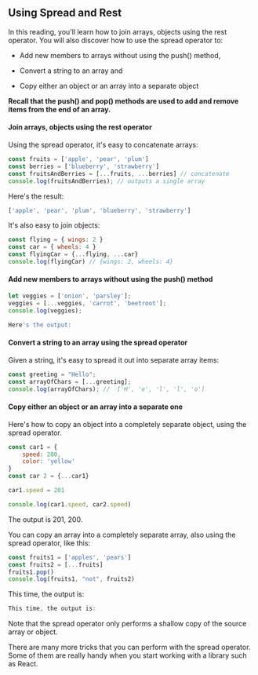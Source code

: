 ## Using Spread and Rest

In this reading, you'll learn how to join arrays, objects using the rest operator. You will also discover how to use the spread operator to:

- Add new members to arrays without using the push() method,

- Convert a string to an array and

- Copy either an object or an array into a separate object 

**Recall that the push() and pop() methods are used to add and remove items from the end of an array.**

#### Join arrays, objects using the rest operator

Using the spread operator, it's easy to concatenate arrays:
```javascript
const fruits = ['apple', 'pear', 'plum']
const berries = ['blueberry', 'strawberry']
const fruitsAndBerries = [...fruits, ...berries] // concatenate
console.log(fruitsAndBerries); // outputs a single array
```
Here's the result:  
```javascript
['apple', 'pear', 'plum', 'blueberry', 'strawberry']
```

It's also easy to join objects:  
```javascript
const flying = { wings: 2 }
const car = { wheels: 4 }
const flyingCar = {...flying, ...car}
console.log(flyingCar) // {wings: 2, wheels: 4}
```

#### Add new members to arrays without using the push() method
```javascript
let veggies = ['onion', 'parsley'];
veggies = [...veggies, 'carrot', 'beetroot'];
console.log(veggies);
```
```javascript
Here's the output:
```

#### Convert a string to an array using the spread operator
Given a string, it's easy to spread it out into separate array items:
```javascript
const greeting = "Hello";
const arrayOfChars = [...greeting];
console.log(arrayOfChars); //  ['H', 'e', 'l', 'l', 'o']
```
#### Copy either an object or an array into a separate one

Here's how to copy an object into a completely separate object, using the spread operator.
```javascript
const car1 = {
    speed: 200,
    color: 'yellow'
}
const car 2 = {...car1}

car1.speed = 201

console.log(car1.speed, car2.speed)
```
The output is 201, 200.

You can copy an array into a completely separate array, also using the spread operator, like this:
```javascript
const fruits1 = ['apples', 'pears']
const fruits2 = [...fruits]
fruits1.pop()
console.log(fruits1, "not", fruits2)
```
This time, the output is:
```javascript
This time, the output is:
```

Note that the spread operator only performs a shallow copy of the source array or object. 

There are many more tricks that you can perform with the spread operator. Some of them are really handy when you start working with a library such as React.

